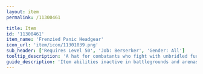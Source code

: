 ```yaml
---
layout: item
permalink: /11300461

title: Item
id: '11300461'
item_name: 'Frenzied Panic Headgear'
icon_url: 'item/icon/11301039.png'
sub_header: ['Requires Level 50', 'Job: Berserker', 'Gender: All']
tooltip_description: 'A hat for combatants who fight with unbridled fury on the battlegrounds.'
guide_description: 'Item abilities inactive in battlegrounds and arenas.'
---
```

